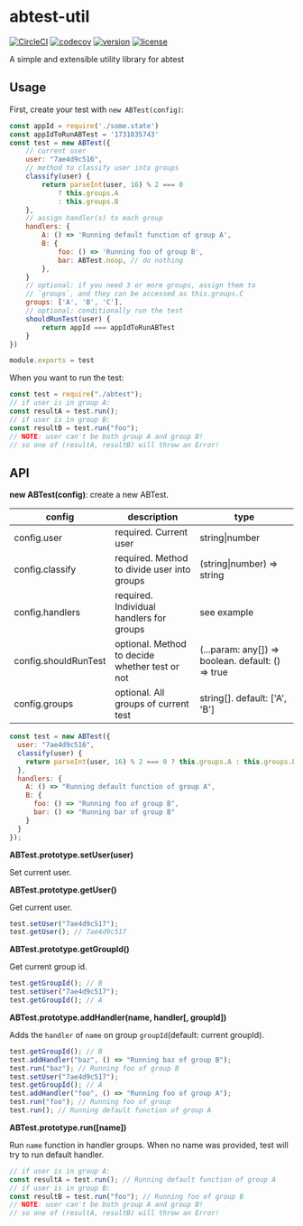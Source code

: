 # abtest-util

[![CircleCI](https://circleci.com/gh/Nikaple/abtest-util.svg?style=shield)](https://circleci.com/gh/Nikaple/abtest-util)
[![codecov](https://codecov.io/gh/Nikaple/abtest-util/branch/master/graph/badge.svg)](https://codecov.io/gh/Nikaple/abtest-util)
[![version](https://badge.fury.io/js/abtest-util.svg)](https://badge.fury.io/js/abtest-util)
[![license](https://img.shields.io/npm/l/abtest-util.svg)](https://www.npmjs.com/package/abtest-util)

A simple and extensible utility library for abtest

## Usage

First, create your test with `new ABTest(config)`:

```javascript
const appId = require('./some.state')
const appIdToRunABTest = '1731035743'
const test = new ABTest({
    // current user
    user: "7ae4d9c516",
    // method to classify user into groups
    classify(user) {
      	return parseInt(user, 16) % 2 === 0
        	? this.groups.A
        	: this.groups.B
    },
    // assign handler(s) to each group
    handlers: {
        A: () => 'Running default function of group A',
        B: {
            foo: () => 'Running foo of group B',
            bar: ABTest.noop, // do nothing
        },
    }
    // optional: if you need 3 or more groups, assign them to
    // `groups`, and they can be accessed as this.groups.C
    groups: ['A', 'B', 'C'],
    // optional: conditionally run the test
    shouldRunTest(user) {
    	return appId === appIdToRunABTest
	}
})

module.exports = test
```

When you want to run the test:

```javascript
const test = require("./abtest");
// if user is in group A:
const resultA = test.run();
// if user is in group B:
const resultB = test.run("foo");
// NOTE: user can't be both group A and group B!
// so one of (resultA, resultB) will throw an Error!
```

## API

**new ABTest(config)**: create a new ABTest.

| config               | description                                    | type                                              |
| -------------------- | ---------------------------------------------- | ------------------------------------------------- |
| config.user          | required. Current user                         | string\|number                                    |
| config.classify      | required. Method to divide user into groups    | (string\|number) => string                        |
| config.handlers      | required. Individual handlers for groups       | see example                                       |
| config.shouldRunTest | optional. Method to decide whether test or not | (...param: any[]) => boolean. default: () => true |
| config.groups        | optional. All groups of current test           | string[]. default: ['A', 'B']                     |

```javascript
const test = new ABTest({
  user: "7ae4d9c516",
  classify(user) {
    return parseInt(user, 16) % 2 === 0 ? this.groups.A : this.groups.B;
  },
  handlers: {
    A: () => "Running default function of group A",
    B: {
      foo: () => "Running foo of group B",
      bar: () => "Running bar of group B"
    }
  }
});
```

**ABTest.prototype.setUser(user)**

Set current user.

**ABTest.prototype.getUser()**

Get current user.

```javascript
test.setUser("7ae4d9c517");
test.getUser(); // 7ae4d9c517
```

**ABTest.prototype.getGroupId()**

Get current group id.

```javascript
test.getGroupId(); // B
test.setUser("7ae4d9c517");
test.getGroupId(); // A
```

**ABTest.prototype.addHandler(name, handler[, groupId])**

Adds the `handler` of `name` on group `groupId`(default: current groupId).

```javascript
test.getGroupId(); // B
test.addHandler("baz", () => "Running baz of group B");
test.run("baz"); // Running foo of group B
test.setUser("7ae4d9c517");
test.getGroupId(); // A
test.addHandler("foo", () => "Running foo of group A");
test.run("foo"); // Running foo of group
test.run(); // Running default function of group A
```

**ABTest.prototype.run([name])**

Run `name` function in handler groups. When no name was provided, test will try to run default handler.

```javascript
// if user is in group A:
const resultA = test.run(); // Running default function of group A
// if user is in group B:
const resultB = test.run("foo"); // Running foo of group B
// NOTE: user can't be both group A and group B!
// so one of (resultA, resultB) will throw an Error!
```
